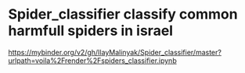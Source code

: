 # Spider_classifier classify common harmfull spiders in israel

https://mybinder.org/v2/gh/IlayMalinyak/Spider_classifier/master?urlpath=voila%2Frender%2Fspiders_classifier.ipynb
